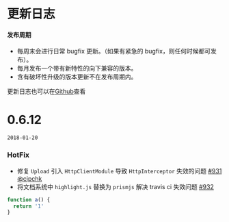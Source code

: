 更新日志
===

#### 发布周期

* 每周末会进行日常 bugfix 更新。（如果有紧急的 bugfix，则任何时候都可发布）。
* 每月发布一个带有新特性的向下兼容的版本。
* 含有破坏性升级的版本更新不在发布周期内。

更新日志也可以在[Github](https://github.com/NG-ZORRO/ng-zorro-antd/releases)查看

# 0.6.12

`2018-01-20`

### HotFix
* 修复 `Upload` 引入 `HttpClientModule` 导致 `HttpInterceptor` 失效的问题 [#931](https://github.com/NG-ZORRO/ng-zorro-antd/pull/931) [@cipchk](https://github.com/cipchk)
* 将文档系统中 `highlight.js` 替换为 `prismjs` 解决 travis ci 失效问题 [#932](https://github.com/NG-ZORRO/ng-zorro-antd/pull/932)

```javascript
function a() {
  return '1'
}

```
